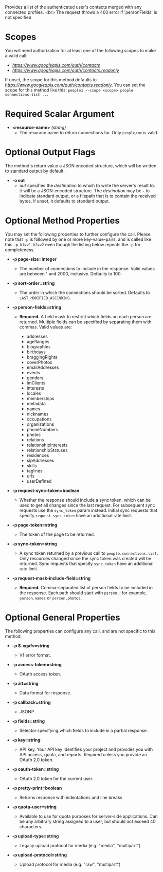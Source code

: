 Provides a list of the authenticated user&#39;s contacts merged with any
connected profiles.
&lt;br&gt;
The request throws a 400 error if &#39;personFields&#39; is not specified.
# Scopes

You will need authorization for at least one of the following scopes to make a valid call:

* *https://www.googleapis.com/auth/contacts*
* *https://www.googleapis.com/auth/contacts.readonly*

If unset, the scope for this method defaults to *https://www.googleapis.com/auth/contacts.readonly*.
You can set the scope for this method like this: `people1 --scope <scope> people connections-list ...`
# Required Scalar Argument
* **&lt;resource-name&gt;** *(string)*
    - The resource name to return connections for. Only `people/me` is valid.

# Optional Output Flags

The method's return value a JSON encoded structure, which will be written to standard output by default.

* **-o out**
    - *out* specifies the *destination* to which to write the server's result to.
      It will be a JSON-encoded structure.
      The *destination* may be `-` to indicate standard output, or a filepath that is to contain the received bytes.
      If unset, it defaults to standard output.
# Optional Method Properties

You may set the following properties to further configure the call. Please note that `-p` is followed by one 
or more key-value-pairs, and is called like this `-p k1=v1 k2=v2` even though the listing below repeats the
`-p` for completeness.

* **-p page-size=integer**
    - The number of connections to include in the response. Valid values are
        between 1 and 2000, inclusive. Defaults to 100.

* **-p sort-order=string**
    - The order in which the connections should be sorted. Defaults to
        `LAST_MODIFIED_ASCENDING`.

* **-p person-fields=string**
    - **Required.** A field mask to restrict which fields on each person are
        returned. Multiple fields can be specified by separating them with commas.
        Valid values are:
        
        * addresses
        * ageRanges
        * biographies
        * birthdays
        * braggingRights
        * coverPhotos
        * emailAddresses
        * events
        * genders
        * imClients
        * interests
        * locales
        * memberships
        * metadata
        * names
        * nicknames
        * occupations
        * organizations
        * phoneNumbers
        * photos
        * relations
        * relationshipInterests
        * relationshipStatuses
        * residences
        * sipAddresses
        * skills
        * taglines
        * urls
        * userDefined

* **-p request-sync-token=boolean**
    - Whether the response should include a sync token, which can be used to get
        all changes since the last request. For subsequent sync requests use the
        `sync_token` param instead. Initial sync requests that specify
        `request_sync_token` have an additional rate limit.

* **-p page-token=string**
    - The token of the page to be returned.

* **-p sync-token=string**
    - A sync token returned by a previous call to `people.connections.list`.
        Only resources changed since the sync token was created will be returned.
        Sync requests that specify `sync_token` have an additional rate limit.

* **-p request-mask-include-field=string**
    - **Required.** Comma-separated list of person fields to be included in the
        response. Each path should start with `person.`: for example,
        `person.names` or `person.photos`.

# Optional General Properties

The following properties can configure any call, and are not specific to this method.

* **-p $-xgafv=string**
    - V1 error format.

* **-p access-token=string**
    - OAuth access token.

* **-p alt=string**
    - Data format for response.

* **-p callback=string**
    - JSONP

* **-p fields=string**
    - Selector specifying which fields to include in a partial response.

* **-p key=string**
    - API key. Your API key identifies your project and provides you with API access, quota, and reports. Required unless you provide an OAuth 2.0 token.

* **-p oauth-token=string**
    - OAuth 2.0 token for the current user.

* **-p pretty-print=boolean**
    - Returns response with indentations and line breaks.

* **-p quota-user=string**
    - Available to use for quota purposes for server-side applications. Can be any arbitrary string assigned to a user, but should not exceed 40 characters.

* **-p upload-type=string**
    - Legacy upload protocol for media (e.g. &#34;media&#34;, &#34;multipart&#34;).

* **-p upload-protocol=string**
    - Upload protocol for media (e.g. &#34;raw&#34;, &#34;multipart&#34;).
